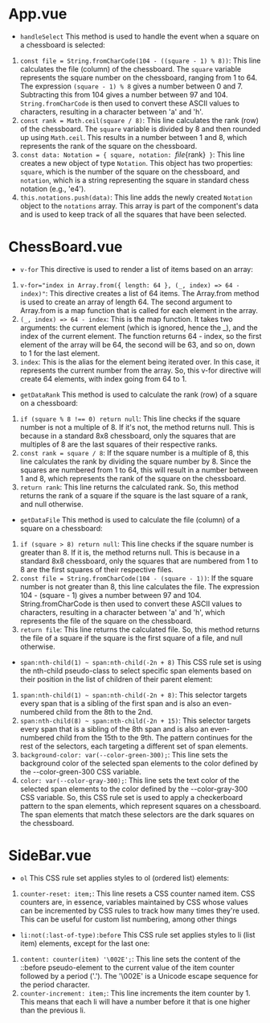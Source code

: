 App.vue
==
- `handleSelect`
This method is used to handle the event when a square on a chessboard is selected:
1. `const file = String.fromCharCode(104 - ((square - 1) % 8))`: This line calculates the file (column) of the chessboard. The `square` variable represents the square number on the chessboard, ranging from 1 to 64. The expression `(square - 1) % 8` gives a number between 0 and 7. Subtracting this from 104 gives a number between 97 and 104. `String.fromCharCode` is then used to convert these ASCII values to characters, resulting in a character between 'a' and 'h'.
2. `const rank = Math.ceil(square / 8)`: This line calculates the rank (row) of the chessboard. The `square` variable is divided by 8 and then rounded up using `Math.ceil`. This results in a number between 1 and 8, which represents the rank of the square on the chessboard.
3. `const data: Notation = { square, notation: `${file}${rank}` }`: This line creates a new object of type `Notation`. This object has two properties: `square`, which is the number of the square on the chessboard, and `notation`, which is a string representing the square in standard chess notation (e.g., 'e4').
4. `this.notations.push(data)`: This line adds the newly created `Notation` object to the `notations` array. This array is part of the component's data and is used to keep track of all the squares that have been selected.


ChessBoard.vue
==
- `v-for`
This directive is used to render a list of items based on an array:
1. `v-for="index in Array.from({ length: 64 }, (_, index) => 64 - index)"`: This directive creates a list of 64 items. The Array.from method is used to create an array of length 64. The second argument to Array.from is a map function that is called for each element in the array.
2. `(_, index) => 64 - index`: This is the map function. It takes two arguments: the current element (which is ignored, hence the _), and the index of the current element. The function returns 64 - index, so the first element of the array will be 64, the second will be 63, and so on, down to 1 for the last element.
3. `index`: This is the alias for the element being iterated over. In this case, it represents the current number from the array.
So, this v-for directive will create 64 elements, with index going from 64 to 1.

- `getDataRank`
This method is used to calculate the rank (row) of a square on a chessboard:
1. `if (square % 8 !== 0) return null`: This line checks if the square number is not a multiple of 8. If it's not, the method returns null. This is because in a standard 8x8 chessboard, only the squares that are multiples of 8 are the last squares of their respective ranks.
2. `const rank = square / 8`: If the square number is a multiple of 8, this line calculates the rank by dividing the square number by 8. Since the squares are numbered from 1 to 64, this will result in a number between 1 and 8, which represents the rank of the square on the chessboard.
3. `return rank`: This line returns the calculated rank.
So, this method returns the rank of a square if the square is the last square of a rank, and null otherwise.

- `getDataFile`
This method is used to calculate the file (column) of a square on a chessboard:
1. `if (square > 8) return null`: This line checks if the square number is greater than 8. If it is, the method returns null. This is because in a standard 8x8 chessboard, only the squares that are numbered from 1 to 8 are the first squares of their respective files.
2. `const file = String.fromCharCode(104 - (square - 1))`: If the square number is not greater than 8, this line calculates the file. The expression 104 - (square - 1) gives a number between 97 and 104. String.fromCharCode is then used to convert these ASCII values to characters, resulting in a character between 'a' and 'h', which represents the file of the square on the chessboard.
3. `return file`: This line returns the calculated file.
So, this method returns the file of a square if the square is the first square of a file, and null otherwise.

- `span:nth-child(1) ~ span:nth-child(-2n + 8)`
This CSS rule set is using the nth-child pseudo-class to select specific span elements based on their position in the list of children of their parent element:
1. `span:nth-child(1) ~ span:nth-child(-2n + 8)`: This selector targets every span that is a sibling of the first span and is also an even-numbered child from the 8th to the 2nd.
2. `span:nth-child(8) ~ span:nth-child(-2n + 15)`: This selector targets every span that is a sibling of the 8th span and is also an even-numbered child from the 15th to the 9th.
The pattern continues for the rest of the selectors, each targeting a different set of span elements.
3. `background-color: var(--color-green-300);`: This line sets the background color of the selected span elements to the color defined by the --color-green-300 CSS variable.
4. `color: var(--color-gray-300);`: This line sets the text color of the selected span elements to the color defined by the --color-gray-300 CSS variable.
So, this CSS rule set is used to apply a checkerboard pattern to the span elements, which represent squares on a chessboard. The span elements that match these selectors are the dark squares on the chessboard.


SideBar.vue
==
- `ol`
This CSS rule set applies styles to ol (ordered list) elements:
1. `counter-reset: item;`: This line resets a CSS counter named item. CSS counters are, in essence, variables maintained by CSS whose values can be incremented by CSS rules to track how many times they're used. This can be useful for custom list numbering, among other things

- `li:not(:last-of-type):before`
This CSS rule set applies styles to li (list item) elements, except for the last one:
1. `content: counter(item) '\002E';`: This line sets the content of the ::before pseudo-element to the current value of the item counter followed by a period ('.'). The '\002E' is a Unicode escape sequence for the period character.
2. `counter-increment: item;`: This line increments the item counter by 1. This means that each li will have a number before it that is one higher than the previous li.
